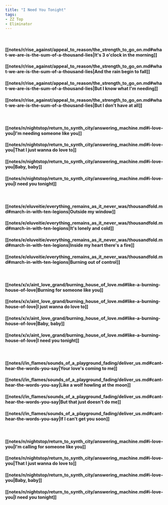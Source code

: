 ```yaml
---
title: "I Need You Tonight"
tags:
- ZZ Top
- Eliminator
---
```

&nbsp;
#### [[notes/r/rise_against/appeal_to_reason/the_strength_to_go_on.md#what-we-are-is-the-sum-of-a-thousand-lies|It's 3 o'clock in the morning]]
#### [[notes/r/rise_against/appeal_to_reason/the_strength_to_go_on.md#what-we-are-is-the-sum-of-a-thousand-lies|And the rain begin to fall]]
#### [[notes/r/rise_against/appeal_to_reason/the_strength_to_go_on.md#what-we-are-is-the-sum-of-a-thousand-lies|But I know what I'm needing]]
#### [[notes/r/rise_against/appeal_to_reason/the_strength_to_go_on.md#what-we-are-is-the-sum-of-a-thousand-lies|But I don't have at all]]
&nbsp;
#### [[notes/n/nightstop/return_to_synth_city/answering_machine.md#i-love-you|I'm needing someone like you]]
#### [[notes/n/nightstop/return_to_synth_city/answering_machine.md#i-love-you|That I just wanna do love to]]
#### [[notes/n/nightstop/return_to_synth_city/answering_machine.md#i-love-you|Baby, baby]]
#### [[notes/n/nightstop/return_to_synth_city/answering_machine.md#i-love-you|I need you tonight]]
&nbsp;
#### [[notes/e/eluveitie/everything_remains_as_it_never_was/thousandfold.md#march-in-with-ten-legions|Outside my window]]
#### [[notes/e/eluveitie/everything_remains_as_it_never_was/thousandfold.md#march-in-with-ten-legions|It's lonely and cold]]
#### [[notes/e/eluveitie/everything_remains_as_it_never_was/thousandfold.md#march-in-with-ten-legions|Inside my heart there's a fire]]
#### [[notes/e/eluveitie/everything_remains_as_it_never_was/thousandfold.md#march-in-with-ten-legions|Burning out of control]]
&nbsp;
#### [[notes/x/x/aint_love_grand/burning_house_of_love.md#like-a-burning-house-of-love|Burning for someone like you]]
#### [[notes/x/x/aint_love_grand/burning_house_of_love.md#like-a-burning-house-of-love|I just wanna do love to]]
#### [[notes/x/x/aint_love_grand/burning_house_of_love.md#like-a-burning-house-of-love|Baby, baby]]
#### [[notes/x/x/aint_love_grand/burning_house_of_love.md#like-a-burning-house-of-love|I need you tonight]]
&nbsp;
#### [[notes/i/in_flames/sounds_of_a_playground_fading/deliver_us.md#cant-hear-the-words-you-say|Your love's coming to me]]
#### [[notes/i/in_flames/sounds_of_a_playground_fading/deliver_us.md#cant-hear-the-words-you-say|Like a wolf howling at the moon]]
#### [[notes/i/in_flames/sounds_of_a_playground_fading/deliver_us.md#cant-hear-the-words-you-say|But that just doesn't do me]]
#### [[notes/i/in_flames/sounds_of_a_playground_fading/deliver_us.md#cant-hear-the-words-you-say|If I can't get you soon]]
&nbsp;
#### [[notes/n/nightstop/return_to_synth_city/answering_machine.md#i-love-you|I'm calling for someone like you]]
#### [[notes/n/nightstop/return_to_synth_city/answering_machine.md#i-love-you|That I just wanna do love to]]
#### [[notes/n/nightstop/return_to_synth_city/answering_machine.md#i-love-you|Baby, baby]]
#### [[notes/n/nightstop/return_to_synth_city/answering_machine.md#i-love-you|I need you tonight]]
